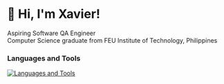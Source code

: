 # 👋 Hi, I'm Xavier! 
  Aspiring Software QA Engineer <br/>
  Computer Science graduate from FEU Institute of Technology, Philippines<br/>
 ### Languages and Tools 
[![Languages and Tools](https://skillicons.dev/icons?i=html,css,js,py,pycharm,vscode)](https://skillicons.dev)

<!--
**rxavierremo/rxavierremo** is a ✨ _special_ ✨ repository because its `README.md` (this file) appears on your GitHub profile.

Here are some ideas to get you started:

- 🔭 I’m currently working on ...
- 🌱 I’m currently learning ...
- 👯 I’m looking to collaborate on ...
- 🤔 I’m looking for help with ...
- 💬 Ask me about ...
- 📫 How to reach me: ...
- 😄 Pronouns: ...
- ⚡ Fun fact: ...
-->
